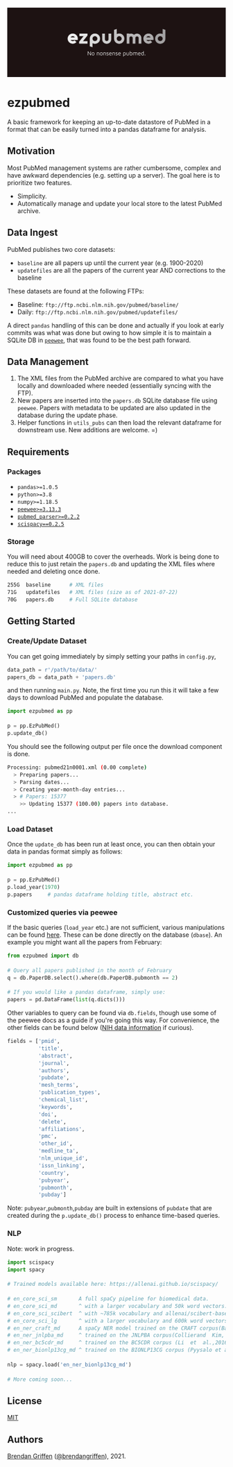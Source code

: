 
![ezpubmed_logo](ezpubmed_logo.png)

# ezpubmed

A basic framework for keeping an up-to-date datastore of PubMed in a format that can be easily turned into a pandas dataframe for analysis.

## Motivation

Most PubMed management systems are rather cumbersome, complex and have awkward dependencies (e.g. setting up a server). The goal here is to prioritize two features.

- Simplicity.
- Automatically manage and update your local store to the latest PubMed archive.

## Data Ingest

PubMed publishes two core datasets:

* `baseline` are all papers up until the current year (e.g. 1900-2020)
* `updatefiles` are all the papers of the current year AND corrections to the baseline

These datasets are found at the following FTPs:

- Baseline: `ftp://ftp.ncbi.nlm.nih.gov/pubmed/baseline/`
- Daily: `ftp://ftp.ncbi.nlm.nih.gov/pubmed/updatefiles/`

A direct `pandas` handling of this can be done and actually if you look at early commits was what was done but owing to how simple it is to maintain a SQLite DB in [`peewee`](https://github.com/coleifer/peewee), that was found to be the best path forward.

## Data Management

1. The XML files from the PubMed archive are compared to what you have locally and downloaded where needed (essentially syncing with the FTP).
2. New papers are inserted into the `papers.db` SQLite database file using `peewee`. Papers with metadata to be updated are also updated in the database during the update phase.
3. Helper functions in `utils_pubs` can then load the relevant dataframe for downstream use. New additions are welcome. =)

## Requirements

### Packages

- `pandas>=1.0.5`
- `python>=3.8`
- `numpy>=1.18.5`
- [`peewee>=3.13.3`](https://github.com/coleifer/peewee)
- [`pubmed_parser>=0.2.2`](https://github.com/titipata/pubmed_parser)
- [`scispacy==0.2.5`](https://allenai.github.io/scispacy/)

### Storage 

You will need about 400GB to cover the overheads. Work is being done to reduce this to just retain the `papers.db` and updating the XML files where needed and deleting once done.

```bash
255G  baseline      # XML files
71G   updatefiles   # XML files (size as of 2021-07-22)
70G   papers.db     # Full SQLite database
```

## Getting Started

### Create/Update Dataset

You can get going immediately by simply setting your paths in `config.py`,

```python
data_path = r'/path/to/data/'
papers_db = data_path + 'papers.db'
```

and then running `main.py`. Note, the first time you run this it will take a few days to download PubMed and populate the database.

```python
import ezpubmed as pp
  
p = pp.EzPubMed()
p.update_db()
```

You should see the following output per file once the download component is done.

```bash
Processing: pubmed21n0001.xml (0.00 complete)
  > Preparing papers...
  > Parsing dates...
  > Creating year-month-day entries...
  > # Papers: 15377
    >> Updating 15377 (100.00) papers into database.
...
```

### Load Dataset

Once the `update_db` has been run at least once, you can then obtain your data in pandas format simply as follows:

```python
import ezpubmed as pp
  
p = pp.EzPubMed()
p.load_year(1970)
p.papers     # pandas dataframe holding title, abstract etc.
```

### Customized queries via peewee

If the basic queries (`load_year` etc.) are not sufficient, various manipulations can be found [here](https://docs.peewee-orm.com/en/latest/peewee/querying.html#filtering-records). These can be done directly on the database (`dbase`). An example you might want all the papers from February:

```python
from ezpubmed import db

# Query all papers published in the month of February
q = db.PaperDB.select().where(db.PaperDB.pubmonth == 2) 

# If you would like a pandas dataframe, simply use:
papers = pd.DataFrame(list(q.dicts()))

```

Other variables to query can be found via `db.fields`, though use some of the peewee docs as a guide if you're going this way. For convenience, the other fields can be found below ([NIH data information](https://www.nlm.nih.gov/bsd/mms/medlineelements.html) if curious).

```python
fields = ['pmid',
          'title', 
          'abstract', 
          'journal', 
          'authors', 
          'pubdate', 
          'mesh_terms',
          'publication_types', 
          'chemical_list', 
          'keywords', 
          'doi', 
          'delete',
          'affiliations', 
          'pmc', 
          'other_id', 
          'medline_ta', 
          'nlm_unique_id',
          'issn_linking', 
          'country', 
          'pubyear', 
          'pubmonth',
          'pubday']
```

Note: `pubyear`,`pubmonth`,`pubday` are built in extensions of `pubdate` that are created during the `p.update_db()` process to enhance time-based queries.

### NLP

Note: work in progress.

```python
import scispacy
import spacy

# Trained models available here: https://allenai.github.io/scispacy/

# en_core_sci_sm       A full spaCy pipeline for biomedical data.
# en_core_sci_md       ^ with a larger vocabulary and 50k word vectors.
# en_core_sci_scibert  ^ with ~785k vocabulary and allenai/scibert-base as the transformer model.
# en_core_sci_lg       ^ with a larger vocabulary and 600k word vectors.
# en_ner_craft_md      A spaCy NER model trained on the CRAFT corpus(Bada et al., 2011).
# en_ner_jnlpba_md     ^ trained on the JNLPBA corpus(Collierand  Kim,  2004).
# en_ner_bc5cdr_md     ^ trained on the BC5CDR corpus (Li  et  al.,2016).
# en_ner_bionlp13cg_md ^ trained on the BIONLP13CG corpus (Pyysalo et al., 2015).

nlp = spacy.load('en_ner_bionlp13cg_md')

# More coming soon...

```

## License

[MIT](https://choosealicense.com/licenses/mit/)

## Authors

[Brendan Griffen](https://www.brendangriffen.com/) ([@brendangriffen](https://www.twitter.com/bgriffen)), 2021.
